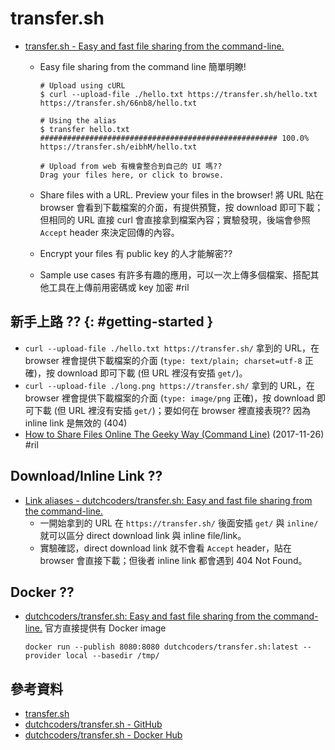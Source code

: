 # transfer.sh

  - [transfer\.sh \- Easy and fast file sharing from the command\-line\.](https://transfer.sh/)
      - Easy file sharing from the command line 簡單明瞭!

            # Upload using cURL
            $ curl --upload-file ./hello.txt https://transfer.sh/hello.txt https://transfer.sh/66nb8/hello.txt

            # Using the alias
            $ transfer hello.txt
            ##################################################### 100.0% https://transfer.sh/eibhM/hello.txt

            # Upload from web 有機會整合到自己的 UI 嗎??
            Drag your files here, or click to browse.

      - Share files with a URL. Preview your files in the browser! 將 URL 貼在 browser 會看到下載檔案的介面，有提供預覽，按 download 即可下載；但相同的 URL 直接 curl 會直接拿到檔案內容；實驗發現，後端會參照 `Accept` header 來決定回傳的內容。
      - Encrypt your files 有 public key 的人才能解密??
      - Sample use cases 有許多有趣的應用，可以一次上傳多個檔案、搭配其他工具在上傳前用密碼或 key 加密  #ril

## 新手上路 ?? {: #getting-started }

  - `curl --upload-file ./hello.txt https://transfer.sh/` 拿到的 URL，在 browser 裡會提供下載檔案的介面 (`type: text/plain; charset=utf-8` 正確)，按 download 即可下載 (但 URL 裡沒有安插 `get/`)。
  - `curl --upload-file ./long.png https://transfer.sh/` 拿到的 URL，在 browser 裡會提供下載檔案的介面 (`type: image/png` 正確)，按 download 即可下載 (但 URL 裡沒有安插 `get/`)；要如何在 browser 裡直接表現?? 因為 inline link 是無效的 (404)
  - [How to Share Files Online The Geeky Way \(Command Line\)](https://www.hongkiat.com/blog/file-sharing-command-line-transfer-sh/) (2017-11-26) #ril

## Download/Inline Link ??

  - [Link aliases - dutchcoders/transfer\.sh: Easy and fast file sharing from the command\-line\.](https://github.com/dutchcoders/transfer.sh/#link-aliases)
      - 一開始拿到的 URL  在 `https://transfer.sh/` 後面安插 `get/` 與 `inline/` 就可以區分 direct download link 與 inline file/link。
      - 實驗確認，direct download link 就不會看 `Accept` header，貼在 browser 會直接下載；但後者 inline link 都會遇到 404 Not Found。

## Docker ??

  - [dutchcoders/transfer\.sh: Easy and fast file sharing from the command\-line\.](https://github.com/dutchcoders/transfer.sh/#docker) 官方直接提供有 Docker image

        docker run --publish 8080:8080 dutchcoders/transfer.sh:latest --provider local --basedir /tmp/

## 參考資料

  - [transfer.sh](https://transfer.sh/)
  - [dutchcoders/transfer.sh - GitHub](https://github.com/dutchcoders/transfer.sh/)
  - [dutchcoders/transfer.sh - Docker Hub](https://hub.docker.com/r/dutchcoders/transfer.sh/)
